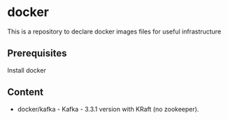 # docker 

This is a repository to declare docker images files for useful infrastructure

## Prerequisites

Install docker 

## Content

- docker/kafka - Kafka - 3.3.1 version with KRaft (no zookeeper).